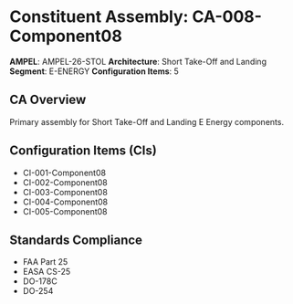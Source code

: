 # Constituent Assembly: CA-008-Component08

**AMPEL**: AMPEL-26-STOL
**Architecture**: Short Take-Off and Landing
**Segment**: E-ENERGY
**Configuration Items**: 5

## CA Overview
Primary assembly for Short Take-Off and Landing E Energy components.

## Configuration Items (CIs)
- CI-001-Component08
- CI-002-Component08
- CI-003-Component08
- CI-004-Component08
- CI-005-Component08

## Standards Compliance
- FAA Part 25
- EASA CS-25
- DO-178C
- DO-254

